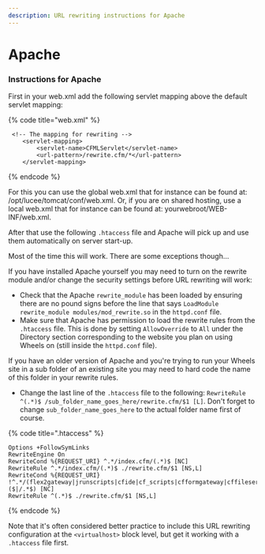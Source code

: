 ```yaml
---
description: URL rewriting instructions for Apache
---
```


# Apache

### Instructions for Apache

First in your web.xml add the following servlet mapping above the default servlet mapping:

{% code title="web.xml" %}
```
 <!-- The mapping for rewriting -->
    <servlet-mapping>
        <servlet-name>CFMLServlet</servlet-name>
        <url-pattern>/rewrite.cfm/*</url-pattern>
    </servlet-mapping>
```
{% endcode %}

For this you can use the global web.xml that for instance can be found at: /opt/lucee/tomcat/conf/web.xml.
Or, if you are on shared hosting, use a local web.xml that for instance can be found at: yourwebroot/WEB-INF/web.xml.

After that use the following `.htaccess` file and Apache will pick up and use them automatically on server start-up.

Most of the time this will work. There are some exceptions though...

If you have installed Apache yourself you may need to turn on the rewrite module and/or change the security settings before URL rewriting will work:

* Check that the Apache `rewrite_module` has been loaded by ensuring there are no pound signs before the line that says `LoadModule rewrite_module modules/mod_rewrite.so` in the `httpd.conf` file.
* Make sure that Apache has permission to load the rewrite rules from the `.htaccess` file. This is done by setting `AllowOverride` to `All` under the Directory section corresponding to the website you plan on using Wheels on (still inside the `httpd.conf` file).

If you have an older version of Apache and you're trying to run your Wheels site in a sub folder of an existing site you may need to hard code the name of this folder in your rewrite rules.

* Change the last line of the `.htaccess` file to the following: `RewriteRule ^(.*)$ /sub_folder_name_goes_here/rewrite.cfm/$1 [L]`. Don't forget to change `sub_folder_name_goes_here` to the actual folder name first of course.

{% code title=".htaccess" %}
```
Options +FollowSymLinks
RewriteEngine On
RewriteCond %{REQUEST_URI} ^.*/index.cfm/(.*)$ [NC]
RewriteRule ^.*/index.cfm/(.*)$ ./rewrite.cfm/$1 [NS,L]
RewriteCond %{REQUEST_URI} !^.*/(flex2gateway|jrunscripts|cfide|cf_scripts|cfformgateway|cffileservlet|lucee|files|images|javascripts|miscellaneous|stylesheets|wheels/public/assets|robots.txt|favicon.ico|sitemap.xml|rewrite.cfm)($|/.*$) [NC]
RewriteRule ^(.*)$ ./rewrite.cfm/$1 [NS,L]
```
{% endcode %}

Note that it's often considered better practice to include this URL rewriting configuration at the `<virtualhost>` block level, but get it working with a `.htaccess` file first.

